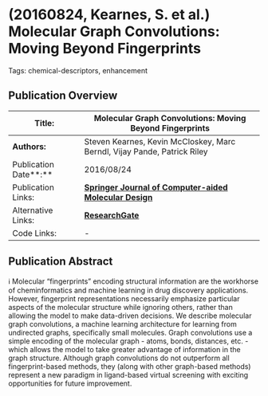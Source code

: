 # (20160824, Kearnes, S. et al.) Molecular Graph Convolutions: Moving Beyond Fingerprints

Tags: chemical-descriptors, enhancement

## Publication Overview

| **Title:**  | Molecular Graph Convolutions: Moving Beyond Fingerprints |
| --- | --- |
| **Authors:**  | Steven Kearnes, Kevin McCloskey, Marc Berndl, Vijay Pande, Patrick Riley |
| Publication Date**:**  | 2016/08/24 |
| Publication Links: | [**Springer Journal of Computer-aided Molecular Design**](https://link.springer.com/article/10.1007/s10822-016-9938-8) |
| Alternative Links: | [**ResearchGate**](https://www.researchgate.net/publication/301847798_Molecular_Graph_Convolutions_Moving_Beyond_Fingerprints) |
| Code Links: | - |

## Publication Abstract

<aside>
ℹ️ Molecular “fingerprints” encoding structural information are the workhorse of cheminformatics and machine learning in drug discovery applications. However, fingerprint representations necessarily emphasize particular aspects of the molecular structure while ignoring others, rather than allowing the model to make data-driven decisions. We describe molecular graph convolutions, a machine learning architecture for learning from undirected graphs, specifically small molecules. Graph convolutions use a simple encoding of the molecular graph - atoms, bonds, distances, etc. - which allows the model to take greater advantage of information in the graph structure. Although graph convolutions do not outperform all fingerprint-based methods, they (along with other graph-based methods) represent a new paradigm in ligand-based virtual screening with exciting opportunities for future improvement.

</aside>